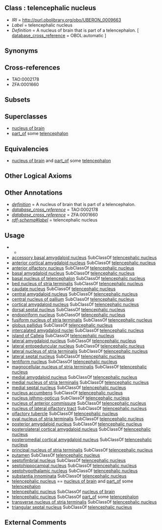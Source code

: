 
## Class : telencephalic nucleus

 * *IRI* = http://purl.obolibrary.org/obo/UBERON_0009663
 * *Label* = telencephalic nucleus
 * *Definition* = A nucleus of brain that is part of a telencephalon. [ [database_cross_reference](../../ef/oboInOwl#hasDbXref.md) = OBOL:automatic ]

## Synonyms


## Cross-references

 * TAO:0002178
 * ZFA:0001660

## Subsets


## Superclasses

 * [nucleus of brain](../../UBERON/08/UBERON_0002308.md)
 * [part_of](../../BFO/50/BFO_0000050.md) some [telencephalon](../../UBERON/93/UBERON_0001893.md)

## Equivalencies

 * [nucleus of brain](../../UBERON/08/UBERON_0002308.md) and [part_of](../../BFO/50/BFO_0000050.md) some [telencephalon](../../UBERON/93/UBERON_0001893.md)

## Other Logical Axioms


## Other Annotations

 * *[definition](../../IAO/15/IAO_0000115.md)* = A nucleus of brain that is part of a telencephalon.
 * *[database_cross_reference](../../ef/oboInOwl#hasDbXref.md)* = TAO:0002178
 * *[database_cross_reference](../../ef/oboInOwl#hasDbXref.md)* = ZFA:0001660
 * *[rdf-schema#label](../../el/rdf-schema#label.md)* = telencephalic nucleus

## Usage

 * -
 * [accessory basal amygdaloid nucleus](../../UBERON/85/UBERON_0002885.md) SubClassOf [telencephalic nucleus](../../UBERON/63/UBERON_0009663.md)
 * [anterior cortical amygdaloid nucleus](../../UBERON/91/UBERON_0034991.md) SubClassOf [telencephalic nucleus](../../UBERON/63/UBERON_0009663.md)
 * [anterior olfactory nucleus](../../UBERON/66/UBERON_0002266.md) SubClassOf [telencephalic nucleus](../../UBERON/63/UBERON_0009663.md)
 * [basal amygdaloid nucleus](../../UBERON/87/UBERON_0002887.md) SubClassOf [telencephalic nucleus](../../UBERON/63/UBERON_0009663.md)
 * [basal nucleus of telencephalon](../../UBERON/10/UBERON_0010010.md) SubClassOf [telencephalic nucleus](../../UBERON/63/UBERON_0009663.md)
 * [bed nucleus of stria terminalis](../../UBERON/80/UBERON_0001880.md) SubClassOf [telencephalic nucleus](../../UBERON/63/UBERON_0009663.md)
 * [caudate nucleus](../../UBERON/73/UBERON_0001873.md) SubClassOf [telencephalic nucleus](../../UBERON/63/UBERON_0009663.md)
 * [central amygdaloid nucleus](../../UBERON/83/UBERON_0002883.md) SubClassOf [telencephalic nucleus](../../UBERON/63/UBERON_0009663.md)
 * [central nucleus of pallium](../../UBERON/42/UBERON_0014742.md) SubClassOf [telencephalic nucleus](../../UBERON/63/UBERON_0009663.md)
 * [cortical amygdaloid nucleus](../../UBERON/91/UBERON_0002891.md) SubClassOf [telencephalic nucleus](../../UBERON/63/UBERON_0009663.md)
 * [dorsal septal nucleus](../../UBERON/31/UBERON_0002931.md) SubClassOf [telencephalic nucleus](../../UBERON/63/UBERON_0009663.md)
 * [endopiriform nucleus](../../UBERON/84/UBERON_0014284.md) SubClassOf [telencephalic nucleus](../../UBERON/63/UBERON_0009663.md)
 * [fusiform nucleus of stria terminalis](../../UBERON/75/UBERON_0011175.md) SubClassOf [telencephalic nucleus](../../UBERON/63/UBERON_0009663.md)
 * [globus pallidus](../../UBERON/75/UBERON_0001875.md) SubClassOf [telencephalic nucleus](../../UBERON/63/UBERON_0009663.md)
 * [intercalated amygdaloid nuclei](../../UBERON/84/UBERON_0002884.md) SubClassOf [telencephalic nucleus](../../UBERON/63/UBERON_0009663.md)
 * [island of Calleja](../../UBERON/81/UBERON_0001881.md) SubClassOf [telencephalic nucleus](../../UBERON/63/UBERON_0009663.md)
 * [lateral amygdaloid nucleus](../../UBERON/86/UBERON_0002886.md) SubClassOf [telencephalic nucleus](../../UBERON/63/UBERON_0009663.md)
 * [lateral entopeduncular nucleus](../../UBERON/76/UBERON_2000176.md) SubClassOf [telencephalic nucleus](../../UBERON/63/UBERON_0009663.md)
 * [lateral nucleus of stria terminalis](../../UBERON/94/UBERON_0034894.md) SubClassOf [telencephalic nucleus](../../UBERON/63/UBERON_0009663.md)
 * [lateral septal nucleus](../../UBERON/67/UBERON_0002667.md) SubClassOf [telencephalic nucleus](../../UBERON/63/UBERON_0009663.md)
 * [lentiform nucleus](../../UBERON/63/UBERON_0002263.md) SubClassOf [telencephalic nucleus](../../UBERON/63/UBERON_0009663.md)
 * [magnocellular nucleus of stria terminalis](../../UBERON/27/UBERON_0007627.md) SubClassOf [telencephalic nucleus](../../UBERON/63/UBERON_0009663.md)
 * [medial amygdaloid nucleus](../../UBERON/92/UBERON_0002892.md) SubClassOf [telencephalic nucleus](../../UBERON/63/UBERON_0009663.md)
 * [medial nucleus of stria terminalis](../../UBERON/95/UBERON_0034895.md) SubClassOf [telencephalic nucleus](../../UBERON/63/UBERON_0009663.md)
 * [medial septal nucleus](../../UBERON/77/UBERON_0001877.md) SubClassOf [telencephalic nucleus](../../UBERON/63/UBERON_0009663.md)
 * [nucleus accumbens](../../UBERON/82/UBERON_0001882.md) SubClassOf [telencephalic nucleus](../../UBERON/63/UBERON_0009663.md)
 * [nucleus isthmo-opticus](../../UBERON/51/UBERON_0007351.md) SubClassOf [telencephalic nucleus](../../UBERON/63/UBERON_0009663.md)
 * [nucleus of anterior commissure](../../UBERON/33/UBERON_0002933.md) SubClassOf [telencephalic nucleus](../../UBERON/63/UBERON_0009663.md)
 * [nucleus of lateral olfactory tract](../../UBERON/93/UBERON_0002893.md) SubClassOf [telencephalic nucleus](../../UBERON/63/UBERON_0009663.md)
 * [olfactory tubercle](../../UBERON/83/UBERON_0001883.md) SubClassOf [telencephalic nucleus](../../UBERON/63/UBERON_0009663.md)
 * [oval nucleus of stria terminalis](../../UBERON/76/UBERON_0011176.md) SubClassOf [telencephalic nucleus](../../UBERON/63/UBERON_0009663.md)
 * [posterior amygdaloid nucleus](../../UBERON/29/UBERON_0022229.md) SubClassOf [telencephalic nucleus](../../UBERON/63/UBERON_0009663.md)
 * [posterolateral cortical amygdaloid nucleus](../../UBERON/99/UBERON_0034999.md) SubClassOf [telencephalic nucleus](../../UBERON/63/UBERON_0009663.md)
 * [posteromedial cortical amygdaloid nucleus](../../UBERON/01/UBERON_0035001.md) SubClassOf [telencephalic nucleus](../../UBERON/63/UBERON_0009663.md)
 * [principal nucleus of stria terminalis](../../UBERON/78/UBERON_0011178.md) SubClassOf [telencephalic nucleus](../../UBERON/63/UBERON_0009663.md)
 * [putamen](../../UBERON/74/UBERON_0001874.md) SubClassOf [telencephalic nucleus](../../UBERON/63/UBERON_0009663.md)
 * [septofimbrial nucleus](../../UBERON/78/UBERON_0001878.md) SubClassOf [telencephalic nucleus](../../UBERON/63/UBERON_0009663.md)
 * [septohippocampal nucleus](../../UBERON/30/UBERON_0007630.md) SubClassOf [telencephalic nucleus](../../UBERON/63/UBERON_0009663.md)
 * [septohypothalamic nucleus](../../UBERON/08/UBERON_0019308.md) SubClassOf [telencephalic nucleus](../../UBERON/63/UBERON_0009663.md)
 * [substantia innominata](../../UBERON/17/UBERON_0003017.md) SubClassOf [telencephalic nucleus](../../UBERON/63/UBERON_0009663.md)
 * [telencephalic nucleus](../../UBERON/63/UBERON_0009663.md) == [nucleus of brain](../../UBERON/08/UBERON_0002308.md) and [part_of](../../BFO/50/BFO_0000050.md) some [telencephalon](../../UBERON/93/UBERON_0001893.md)
 * [telencephalic nucleus](../../UBERON/63/UBERON_0009663.md) SubClassOf [nucleus of brain](../../UBERON/08/UBERON_0002308.md)
 * [telencephalic nucleus](../../UBERON/63/UBERON_0009663.md) SubClassOf [part_of](../../BFO/50/BFO_0000050.md) some [telencephalon](../../UBERON/93/UBERON_0001893.md)
 * [transverse nucleus of stria terminalis](../../UBERON/79/UBERON_0011179.md) SubClassOf [telencephalic nucleus](../../UBERON/63/UBERON_0009663.md)
 * [triangular septal nucleus](../../UBERON/77/UBERON_0002977.md) SubClassOf [telencephalic nucleus](../../UBERON/63/UBERON_0009663.md)

## External Comments

